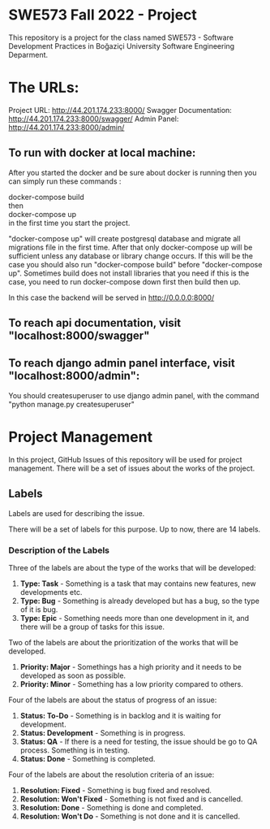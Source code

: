 # SWE573 Fall 2022 - Project
This repository is a project for the class named SWE573 - Software Development Practices in Boğaziçi University Software Engineering Deparment.

# The URLs:
Project URL: http://44.201.174.233:8000/
Swagger Documentation: http://44.201.174.233:8000/swagger/
Admin Panel: http://44.201.174.233:8000/admin/

## To run with docker at local machine:

After you started the docker and be sure about docker is running then you can simply
run these commands :

docker-compose build<br/>
then<br/>
docker-compose up<br/>
in the first time you start the project.

"docker-compose up" will create postgresql database and migrate all migrations file in the first time.
After that only docker-compose up will be sufficient unless any database or
library change occurs. If this will be the case you should also run "docker-compose build"
before "docker-compose up". Sometimes build does not install libraries that you need
if this is the case, you need to run docker-compose down first then build then up.

In this case the backend will be served in http://0.0.0.0:8000/


## To reach api documentation, visit "localhost:8000/swagger"
## To reach django admin panel interface, visit "localhost:8000/admin":
You should createsuperuser to use django admin panel, with the command "python manage.py createsuperuser"

# Project Management
In this project, GitHub Issues of this repository will be used for project management. There will be a set of issues about the works of the project.

## Labels
Labels are used for describing the issue.

There will be a set of labels for this purpose. Up to now, there are 14 labels. 

### Description of the Labels

Three of the labels are about the type of the works that will be developed: <br>
1. **Type: Task** -  Something is a task that may contains new features, new developments etc.
2. **Type: Bug** - Something is already developed but has a bug, so the type of it is bug.
3. **Type: Epic** - Something needs more than one development in it, and there will be a group of tasks for this issue.

Two of the labels are about the prioritization of the works that will be developed. 

1. **Priority: Major** - Somethings has a high priority and it needs to be developed as soon as possible.
2. **Priority: Minor** - Something has a low priority compared to others.

Four of the labels are about the status of progress of an issue:

1. **Status: To-Do** - Something is in backlog and it is waiting for development.
2. **Status: Development** - Something is in progress.
3. **Status: QA** - If there is a need for testing, the issue should be go to QA process. Something is in testing.
4. **Status: Done** - Something is completed.

Four of the labels are about the resolution criteria of an issue:

1. **Resolution: Fixed** - Something is bug fixed and resolved.
2. **Resolution: Won't Fixed** - Something is not fixed and is cancelled.
3. **Resolution: Done** - Something is done and completed.
4. **Resolution: Won't Do** - Something is not done and it is cancelled.
